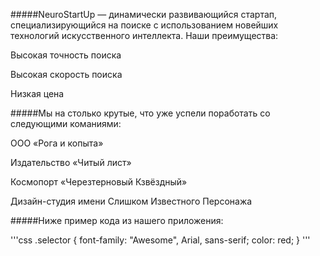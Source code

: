 #####NeuroStartUp — динамически развивающийся стартап, специализирующийся на поиске с использованием новейших технологий искусственного интеллекта. Наши преимущества:

Высокая точность поиска

Высокая скорость поиска

Низкая цена

#####Мы на столько крутые, что уже успели поработать со следующими команиями:

ООО «Рога и копыта»

Издательство «Читый лист»

Космопорт «Черезтерновый Кзвёздный»

Дизайн-студия имени Слишком Известного Персонажа

#####Ниже пример кода из нашего приложения:

'''css
.selector {
font-family: "Awesome", Arial, sans-serif;
color: red;
}
'''